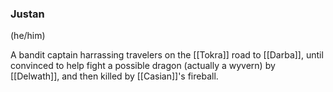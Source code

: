 ### Justan
(he/him)

A bandit captain harrassing travelers on the [[Tokra]] road to [[Darba]], until convinced to help fight a possible dragon (actually a wyvern) by [[Delwath]], and then killed by [[Casian]]'s fireball. 